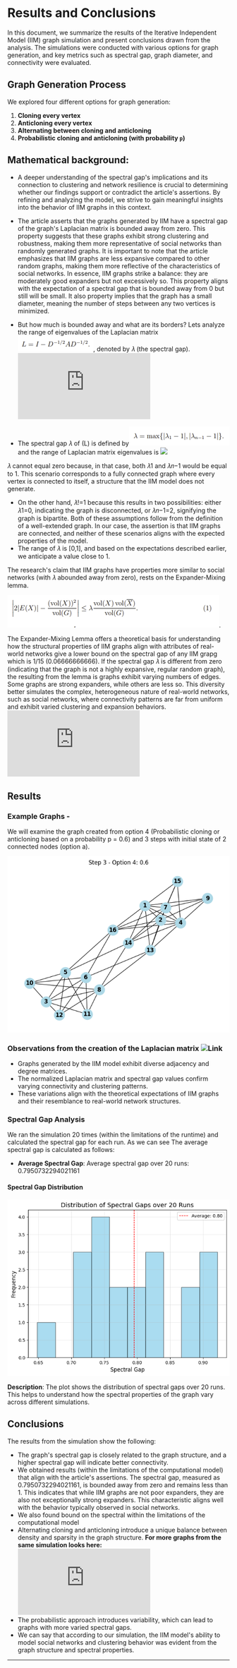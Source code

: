 # Results and Conclusions 

In this document, we summarize the results of the Iterative Independent Model (IIM) graph simulation and present conclusions drawn from the analysis. The simulations were conducted with various options for graph generation, and key metrics such as spectral gap, graph diameter, and connectivity were evaluated.

## Graph Generation Process

We explored four different options for graph generation:

1. **Cloning every vertex** 
2. **Anticloning every vertex** 
3. **Alternating between cloning and anticloning** 
4. **Probabilistic cloning and anticloning (with probability `p`)**

## Mathematical background:
- A deeper understanding of the spectral gap's implications and its connection to clustering and network resilience is crucial to determining whether our findings support or contradict the article's assertions. By refining and analyzing the model, we strive to gain meaningful insights into the behavior of IIM graphs in this context.
  
- The article asserts that the graphs generated by IIM have a spectral gap of the graph's Laplacian matrix is bounded away from zero. This property suggests that these graphs exhibit strong clustering and robustness, making them more representative of social networks than randomly generated graphs. It is important to note that the article emphasizes that IIM graphs are less expansive compared to other random graphs, making them more reflective of the characteristics of social networks. In essence, IIM graphs strike a balance: they are moderately good expanders but not excessively so. This property aligns with the expectation of a spectral gap that is bounded away from 0 but still will be small. It also property implies that the graph has a small diameter, meaning the number of steps between any two vertices is minimized.
  
- But how much is bounded away and what are its borders?
Lets analyze the range of eigenvalues of the Laplacian matrix![](https://github.com/Ayo1a/Final-research-project/blob/main/images/Laplacian.PNG), denoted by 𝜆 (the spectral gap). ![see here the results of the various matrices in the Laplacian calculation created by running the code](https://github.com/Ayo1a/Final-research-project/blob/main/Results%20of%20Laplacian%20Matrices.md)
- The spectral gap 𝜆 of (L) is defined by![](https://github.com/Ayo1a/Final-research-project/blob/main/images/spectral%20gap.PNG)
and the range of Laplacian matrix eigenvalues is ![](https://github.com/user-attachments/assets/cbd49990-498c-4bb5-8e50-e847ffacb4f5)

𝜆 cannot equal zero because, in that case, both 𝜆1 and 𝜆𝑛−1 would be equal to 1. This scenario corresponds to a fully connected graph where every vertex is connected to itself, a structure that the IIM model does not generate.
- On the other hand, 𝜆!=1 because this results in two possibilities: either 𝜆1=0, indicating the graph is disconnected, or 𝜆𝑛−1=2, signifying the graph is bipartite. Both of these assumptions follow from the definition of a well-extended graph.
In our case, the assertion is that IIM graphs are connected, and neither of these scenarios aligns with the expected properties of the model.
- The range of 𝜆 is [0,1], and based on the expectations described earlier, we anticipate a value close to 1.

The research's claim that IIM graphs have properties more similar to social networks (with 𝜆 abounded away from zero), rests on the Expander-Mixing lemma. 

![](https://github.com/Ayo1a/Final-research-project/blob/main/images/lemma%203.1.PNG).

The Expander-Mixing Lemma offers a theoretical basis for understanding how the structural properties of IIM graphs align with attributes of real-world networks give a lower bound on the spectral gap of any IIM grapg which is 1/15 (0.06666666666). If the spectral gap 𝜆 is different from zero (indicating that the graph is not a highly expansive, regular random graph), the resulting from the lemma is graphs exhibit varying numbers of edges. Some graphs are strong expanders, while others are less so. This diversity better simulates the complex, heterogeneous nature of real-world networks, such as social networks, where connectivity patterns are far from uniform and exhibit varied clustering and expansion behaviors. ![For a detailed explanation, refer to this section.](https://github.com/Ayo1a/Final-research-project/blob/main/Expander-Mixing%20Lemma.md)

## Results

### Example Graphs - 
We will examine the graph created from option 4 (Probabilistic cloning or anticloning based on a probability p = 0.6) and 3 steps with initial state of 2 connected nodes (option a).

![](https://github.com/Ayo1a/Final-research-project/blob/main/images/example%20graph%20for%20results_3.png)

### Observations from the creation of the Laplacian matrix ![Link]((https://github.com/Ayo1a/Final-research-project/blob/main/Results%20of%20Laplacian%20Matrices.md))

- Graphs generated by the IIM model exhibit diverse adjacency and degree matrices.
- The normalized Laplacian matrix and spectral gap values confirm varying connectivity and clustering patterns.
- These variations align with the theoretical expectations of IIM graphs and their resemblance to real-world network structures.

### Spectral Gap Analysis

We ran the simulation 20 times (within the limitations of the runtime) and calculated the spectral gap for each run. As we can see The average spectral gap is calculated as follows:

- **Average Spectral Gap**: Average spectral gap over 20 runs: 0.7950732294021161

#### Spectral Gap Distribution
![Spectral Gap Distribution](images/spectral_gap_distribution.png)

**Description**: The plot shows the distribution of spectral gaps over 20 runs. This helps to understand how the spectral properties of the graph vary across different simulations.

## Conclusions

The results from the simulation show the following:

- The graph's spectral gap is closely related to the graph structure, and a higher spectral gap will indicate better connectivity.
- We obtained results (within the limitations of the computational model) that align with the article's assertions. The spectral gap, measured as 0.7950732294021161, is bounded away from zero and remains less than 1. This indicates that while IIM graphs are not poor expanders, they are also not exceptionally strong expanders. This characteristic aligns well with the behavior typically observed in social networks.
- We also found bound on the spectral within the limitations of the computational model
- Alternating cloning and anticloning introduce a unique balance between density and sparsity in the graph structure. **For more graphs from the same simulation looks here:** ![more graphs from the this simulation](https://github.com/Ayo1a/Final-research-project/blob/main/more%20graphs%20from%20the%20simulation.md)
- The probabilistic approach introduces variability, which can lead to graphs with more varied spectral gaps.
- We can say that according to our simulation, the IIM model's ability to model social networks and clustering behavior was evident from the graph structure and spectral properties.



---


